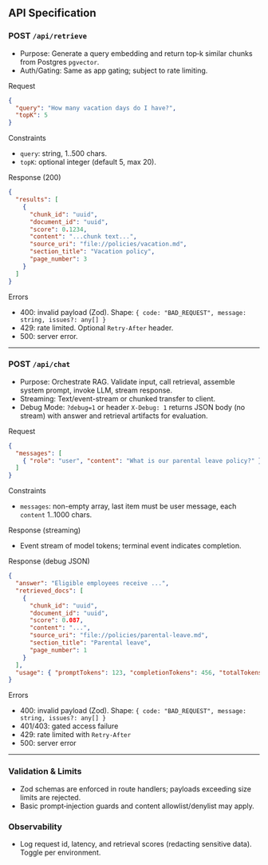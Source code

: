 ## API Specification

### POST `/api/retrieve`

- Purpose: Generate a query embedding and return top‑k similar chunks from Postgres `pgvector`.
- Auth/Gating: Same as app gating; subject to rate limiting.

Request

```json
{
  "query": "How many vacation days do I have?",
  "topK": 5
}
```

Constraints
- `query`: string, 1..500 chars.
- `topK`: optional integer (default 5, max 20).

Response (200)

```json
{
  "results": [
    {
      "chunk_id": "uuid",
      "document_id": "uuid",
      "score": 0.1234,
      "content": "...chunk text...",
      "source_uri": "file://policies/vacation.md",
      "section_title": "Vacation policy",
      "page_number": 3
    }
  ]
}
```

Errors
- 400: invalid payload (Zod). Shape: `{ code: "BAD_REQUEST", message: string, issues?: any[] }`
- 429: rate limited. Optional `Retry-After` header.
- 500: server error.

---

### POST `/api/chat`

- Purpose: Orchestrate RAG. Validate input, call retrieval, assemble system prompt, invoke LLM, stream response.
- Streaming: Text/event-stream or chunked transfer to client.
- Debug Mode: `?debug=1` or header `X-Debug: 1` returns JSON body (no stream) with answer and retrieval artifacts for evaluation.

Request

```json
{
  "messages": [
    { "role": "user", "content": "What is our parental leave policy?" }
  ]
}
```

Constraints
- `messages`: non-empty array, last item must be user message, each `content` 1..1000 chars.

Response (streaming)
- Event stream of model tokens; terminal event indicates completion.

Response (debug JSON)

```json
{
  "answer": "Eligible employees receive ...",
  "retrieved_docs": [
    {
      "chunk_id": "uuid",
      "document_id": "uuid",
      "score": 0.087,
      "content": "...",
      "source_uri": "file://policies/parental-leave.md",
      "section_title": "Parental leave",
      "page_number": 1
    }
  ],
  "usage": { "promptTokens": 123, "completionTokens": 456, "totalTokens": 579 }
}
```

Errors
- 400: invalid payload (Zod). Shape: `{ code: "BAD_REQUEST", message: string, issues?: any[] }`
- 401/403: gated access failure
- 429: rate limited with `Retry-After`
- 500: server error

---

### Validation & Limits

- Zod schemas are enforced in route handlers; payloads exceeding size limits are rejected.
- Basic prompt‑injection guards and content allowlist/denylist may apply.

### Observability

- Log request id, latency, and retrieval scores (redacting sensitive data). Toggle per environment.


